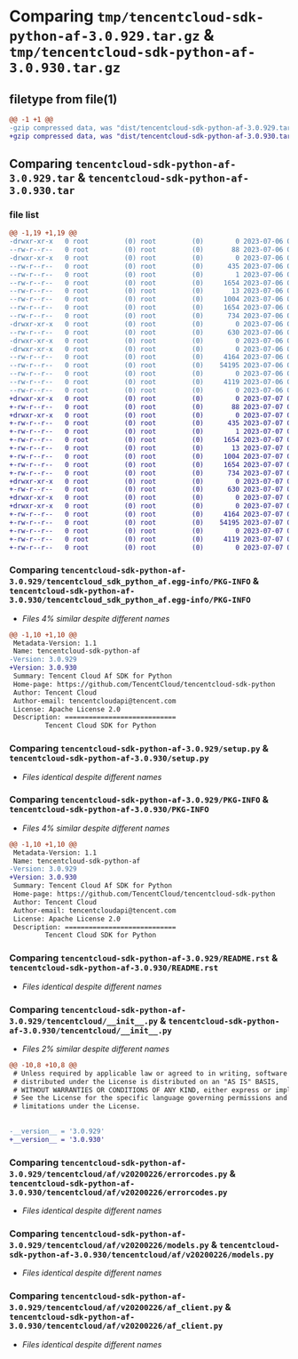 # Comparing `tmp/tencentcloud-sdk-python-af-3.0.929.tar.gz` & `tmp/tencentcloud-sdk-python-af-3.0.930.tar.gz`

## filetype from file(1)

```diff
@@ -1 +1 @@
-gzip compressed data, was "dist/tencentcloud-sdk-python-af-3.0.929.tar", last modified: Thu Jul  6 00:16:42 2023, max compression
+gzip compressed data, was "dist/tencentcloud-sdk-python-af-3.0.930.tar", last modified: Fri Jul  7 00:15:11 2023, max compression
```

## Comparing `tencentcloud-sdk-python-af-3.0.929.tar` & `tencentcloud-sdk-python-af-3.0.930.tar`

### file list

```diff
@@ -1,19 +1,19 @@
-drwxr-xr-x   0 root         (0) root         (0)        0 2023-07-06 00:16:42.000000 tencentcloud-sdk-python-af-3.0.929/
--rw-r--r--   0 root         (0) root         (0)       88 2023-07-06 00:16:42.000000 tencentcloud-sdk-python-af-3.0.929/setup.cfg
-drwxr-xr-x   0 root         (0) root         (0)        0 2023-07-06 00:16:42.000000 tencentcloud-sdk-python-af-3.0.929/tencentcloud_sdk_python_af.egg-info/
--rw-r--r--   0 root         (0) root         (0)      435 2023-07-06 00:16:42.000000 tencentcloud-sdk-python-af-3.0.929/tencentcloud_sdk_python_af.egg-info/SOURCES.txt
--rw-r--r--   0 root         (0) root         (0)        1 2023-07-06 00:16:42.000000 tencentcloud-sdk-python-af-3.0.929/tencentcloud_sdk_python_af.egg-info/dependency_links.txt
--rw-r--r--   0 root         (0) root         (0)     1654 2023-07-06 00:16:42.000000 tencentcloud-sdk-python-af-3.0.929/tencentcloud_sdk_python_af.egg-info/PKG-INFO
--rw-r--r--   0 root         (0) root         (0)       13 2023-07-06 00:16:42.000000 tencentcloud-sdk-python-af-3.0.929/tencentcloud_sdk_python_af.egg-info/top_level.txt
--rw-r--r--   0 root         (0) root         (0)     1004 2023-07-06 00:16:42.000000 tencentcloud-sdk-python-af-3.0.929/setup.py
--rw-r--r--   0 root         (0) root         (0)     1654 2023-07-06 00:16:42.000000 tencentcloud-sdk-python-af-3.0.929/PKG-INFO
--rw-r--r--   0 root         (0) root         (0)      734 2023-07-06 00:16:42.000000 tencentcloud-sdk-python-af-3.0.929/README.rst
-drwxr-xr-x   0 root         (0) root         (0)        0 2023-07-06 00:16:42.000000 tencentcloud-sdk-python-af-3.0.929/tencentcloud/
--rw-r--r--   0 root         (0) root         (0)      630 2023-07-06 00:16:42.000000 tencentcloud-sdk-python-af-3.0.929/tencentcloud/__init__.py
-drwxr-xr-x   0 root         (0) root         (0)        0 2023-07-06 00:16:42.000000 tencentcloud-sdk-python-af-3.0.929/tencentcloud/af/
-drwxr-xr-x   0 root         (0) root         (0)        0 2023-07-06 00:16:42.000000 tencentcloud-sdk-python-af-3.0.929/tencentcloud/af/v20200226/
--rw-r--r--   0 root         (0) root         (0)     4164 2023-07-06 00:16:42.000000 tencentcloud-sdk-python-af-3.0.929/tencentcloud/af/v20200226/errorcodes.py
--rw-r--r--   0 root         (0) root         (0)    54195 2023-07-06 00:16:42.000000 tencentcloud-sdk-python-af-3.0.929/tencentcloud/af/v20200226/models.py
--rw-r--r--   0 root         (0) root         (0)        0 2023-07-06 00:16:42.000000 tencentcloud-sdk-python-af-3.0.929/tencentcloud/af/v20200226/__init__.py
--rw-r--r--   0 root         (0) root         (0)     4119 2023-07-06 00:16:42.000000 tencentcloud-sdk-python-af-3.0.929/tencentcloud/af/v20200226/af_client.py
--rw-r--r--   0 root         (0) root         (0)        0 2023-07-06 00:16:42.000000 tencentcloud-sdk-python-af-3.0.929/tencentcloud/af/__init__.py
+drwxr-xr-x   0 root         (0) root         (0)        0 2023-07-07 00:15:11.000000 tencentcloud-sdk-python-af-3.0.930/
+-rw-r--r--   0 root         (0) root         (0)       88 2023-07-07 00:15:11.000000 tencentcloud-sdk-python-af-3.0.930/setup.cfg
+drwxr-xr-x   0 root         (0) root         (0)        0 2023-07-07 00:15:11.000000 tencentcloud-sdk-python-af-3.0.930/tencentcloud_sdk_python_af.egg-info/
+-rw-r--r--   0 root         (0) root         (0)      435 2023-07-07 00:15:11.000000 tencentcloud-sdk-python-af-3.0.930/tencentcloud_sdk_python_af.egg-info/SOURCES.txt
+-rw-r--r--   0 root         (0) root         (0)        1 2023-07-07 00:15:11.000000 tencentcloud-sdk-python-af-3.0.930/tencentcloud_sdk_python_af.egg-info/dependency_links.txt
+-rw-r--r--   0 root         (0) root         (0)     1654 2023-07-07 00:15:11.000000 tencentcloud-sdk-python-af-3.0.930/tencentcloud_sdk_python_af.egg-info/PKG-INFO
+-rw-r--r--   0 root         (0) root         (0)       13 2023-07-07 00:15:11.000000 tencentcloud-sdk-python-af-3.0.930/tencentcloud_sdk_python_af.egg-info/top_level.txt
+-rw-r--r--   0 root         (0) root         (0)     1004 2023-07-07 00:15:11.000000 tencentcloud-sdk-python-af-3.0.930/setup.py
+-rw-r--r--   0 root         (0) root         (0)     1654 2023-07-07 00:15:11.000000 tencentcloud-sdk-python-af-3.0.930/PKG-INFO
+-rw-r--r--   0 root         (0) root         (0)      734 2023-07-07 00:15:11.000000 tencentcloud-sdk-python-af-3.0.930/README.rst
+drwxr-xr-x   0 root         (0) root         (0)        0 2023-07-07 00:15:11.000000 tencentcloud-sdk-python-af-3.0.930/tencentcloud/
+-rw-r--r--   0 root         (0) root         (0)      630 2023-07-07 00:15:11.000000 tencentcloud-sdk-python-af-3.0.930/tencentcloud/__init__.py
+drwxr-xr-x   0 root         (0) root         (0)        0 2023-07-07 00:15:11.000000 tencentcloud-sdk-python-af-3.0.930/tencentcloud/af/
+drwxr-xr-x   0 root         (0) root         (0)        0 2023-07-07 00:15:11.000000 tencentcloud-sdk-python-af-3.0.930/tencentcloud/af/v20200226/
+-rw-r--r--   0 root         (0) root         (0)     4164 2023-07-07 00:15:11.000000 tencentcloud-sdk-python-af-3.0.930/tencentcloud/af/v20200226/errorcodes.py
+-rw-r--r--   0 root         (0) root         (0)    54195 2023-07-07 00:15:11.000000 tencentcloud-sdk-python-af-3.0.930/tencentcloud/af/v20200226/models.py
+-rw-r--r--   0 root         (0) root         (0)        0 2023-07-07 00:15:11.000000 tencentcloud-sdk-python-af-3.0.930/tencentcloud/af/v20200226/__init__.py
+-rw-r--r--   0 root         (0) root         (0)     4119 2023-07-07 00:15:11.000000 tencentcloud-sdk-python-af-3.0.930/tencentcloud/af/v20200226/af_client.py
+-rw-r--r--   0 root         (0) root         (0)        0 2023-07-07 00:15:11.000000 tencentcloud-sdk-python-af-3.0.930/tencentcloud/af/__init__.py
```

### Comparing `tencentcloud-sdk-python-af-3.0.929/tencentcloud_sdk_python_af.egg-info/PKG-INFO` & `tencentcloud-sdk-python-af-3.0.930/tencentcloud_sdk_python_af.egg-info/PKG-INFO`

 * *Files 4% similar despite different names*

```diff
@@ -1,10 +1,10 @@
 Metadata-Version: 1.1
 Name: tencentcloud-sdk-python-af
-Version: 3.0.929
+Version: 3.0.930
 Summary: Tencent Cloud Af SDK for Python
 Home-page: https://github.com/TencentCloud/tencentcloud-sdk-python
 Author: Tencent Cloud
 Author-email: tencentcloudapi@tencent.com
 License: Apache License 2.0
 Description: ============================
         Tencent Cloud SDK for Python
```

### Comparing `tencentcloud-sdk-python-af-3.0.929/setup.py` & `tencentcloud-sdk-python-af-3.0.930/setup.py`

 * *Files identical despite different names*

### Comparing `tencentcloud-sdk-python-af-3.0.929/PKG-INFO` & `tencentcloud-sdk-python-af-3.0.930/PKG-INFO`

 * *Files 4% similar despite different names*

```diff
@@ -1,10 +1,10 @@
 Metadata-Version: 1.1
 Name: tencentcloud-sdk-python-af
-Version: 3.0.929
+Version: 3.0.930
 Summary: Tencent Cloud Af SDK for Python
 Home-page: https://github.com/TencentCloud/tencentcloud-sdk-python
 Author: Tencent Cloud
 Author-email: tencentcloudapi@tencent.com
 License: Apache License 2.0
 Description: ============================
         Tencent Cloud SDK for Python
```

### Comparing `tencentcloud-sdk-python-af-3.0.929/README.rst` & `tencentcloud-sdk-python-af-3.0.930/README.rst`

 * *Files identical despite different names*

### Comparing `tencentcloud-sdk-python-af-3.0.929/tencentcloud/__init__.py` & `tencentcloud-sdk-python-af-3.0.930/tencentcloud/__init__.py`

 * *Files 2% similar despite different names*

```diff
@@ -10,8 +10,8 @@
 # Unless required by applicable law or agreed to in writing, software
 # distributed under the License is distributed on an "AS IS" BASIS,
 # WITHOUT WARRANTIES OR CONDITIONS OF ANY KIND, either express or implied.
 # See the License for the specific language governing permissions and
 # limitations under the License.
 
 
-__version__ = '3.0.929'
+__version__ = '3.0.930'
```

### Comparing `tencentcloud-sdk-python-af-3.0.929/tencentcloud/af/v20200226/errorcodes.py` & `tencentcloud-sdk-python-af-3.0.930/tencentcloud/af/v20200226/errorcodes.py`

 * *Files identical despite different names*

### Comparing `tencentcloud-sdk-python-af-3.0.929/tencentcloud/af/v20200226/models.py` & `tencentcloud-sdk-python-af-3.0.930/tencentcloud/af/v20200226/models.py`

 * *Files identical despite different names*

### Comparing `tencentcloud-sdk-python-af-3.0.929/tencentcloud/af/v20200226/af_client.py` & `tencentcloud-sdk-python-af-3.0.930/tencentcloud/af/v20200226/af_client.py`

 * *Files identical despite different names*


